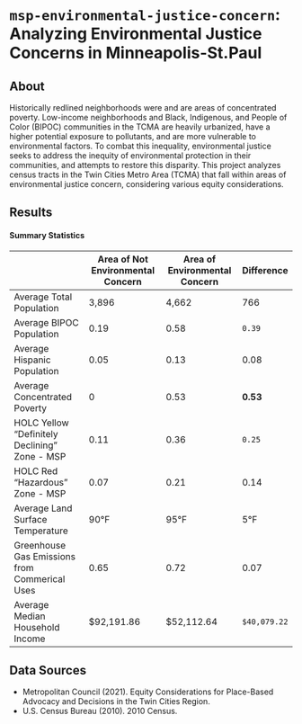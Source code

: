 # `msp-environmental-justice-concern`: Analyzing Environmental Justice Concerns in Minneapolis-St.Paul

## About
Historically redlined neighborhoods were and are areas of concentrated poverty. Low-income neighborhoods and Black, Indigenous, and People of Color (BIPOC) communities in the TCMA are heavily urbanized, have a higher potential exposure to pollutants, and are more vulnerable to environmental factors. To combat this inequality, environmental justice seeks to address the inequity of environmental protection in their communities, and attempts to restore this disparity. This project analyzes census tracts in the Twin Cities Metro Area (TCMA) that fall within areas of environmental justice concern, considering various equity considerations.


## Results 

#### Summary Statistics

|    | Area of Not Environmental Concern | Area of Environmental Concern | Difference|
| ------------- | ------------- | ------------- | ------------- |
| Average Total Population | 3,896 | 4,662  | 766 |
| Average BIPOC Population | 0.19 |  0.58 | `0.39` |
| Average Hispanic Population | 0.05 |  0.13 |  0.08 |
| Average Concentrated Poverty | 0 |  0.53 | **0.53** |
| HOLC  Yellow “Definitely Declining” Zone - MSP | 0.11 |  0.36 |  `0.25` |
| HOLC Red “Hazardous” Zone - MSP | 0.07 |  0.21 |  0.14 |
| Average Land Surface Temperature | 90°F |  95°F | 5°F |
| Greenhouse Gas Emissions from Commerical Uses | 0.65 |  0.72 | 0.07 |
| Average Median Household Income | $92,191.86 | $52,112.64 | `$40,079.22` |

## Data Sources
* Metropolitan Council (2021). Equity Considerations for Place-Based Advocacy and Decisions in the Twin Cities Region. 
* U.S. Census Bureau (2010). 2010 Census. 

